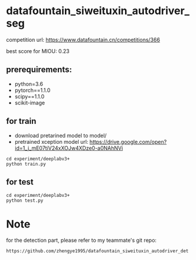 # datafountain_siweituxin_autodriver_seg
competition url: https://www.datafountain.cn/competitions/366

best score for MIOU: 0.23

## prerequirements:

+ python=3.6
+ pytorch==1.1.0
+ scipy==1.1.0
+ scikit-image


## for train
- download pretarined model to model/ 
- pretrained xception model url: https://drive.google.com/open?id=1_j_mE07tiV24xXOJw4XDze0-a0NAhNVi

```
cd experiment/deeplabv3+
python train.py
```

## for test
```
cd experiment/deeplabv3+
python test.py
```
# Note
for the detection part, please refer to my teammate's git repo: 
```
https://github.com/zhengye1995/datafountain_siweituxin_autodriver_det
```
